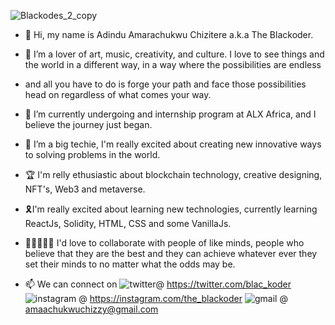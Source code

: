 ![Blackodes_2_copy](https://user-images.githubusercontent.com/98083831/197086258-749f4cb0-0b71-4c50-b5f8-f9ba24fbc8ca.png)
- 👋 Hi, my name is Adindu Amarachukwu Chizitere a.k.a The Blackoder.

- 👀 I’m a lover of art, music, creativity, and culture. I love to see things and the world in a different way, in a way where the possibilities are endless
- and all you have to do is forge your path and face those possibilities head on regardless of what comes your way.

- 🌱 I’m currently undergoing and internship program at ALX Africa, and I believe the journey just began.

- 💞️ I’m a big techie, I'm really excited about creating new innovative ways to solving problems in the world.

- 🏆 I'm relly ethusiastic about blockchain technology, creative designing, NFT's, Web3 and metaverse.

- 🎗I'm really excited about learning new technologies, currently learning ReactJs, Solidity, HTML, CSS and some VanillaJs.

- 👨🏾‍🤝‍👨🏾 I'd love to collaborate with people of like minds, people who believe that they are the best and they can achieve whatever ever they set their minds to no matter what the odds may be. 
- 📫 We can connect on 
![twitter](https://user-images.githubusercontent.com/98083831/197089951-202678d4-1d47-43ee-aa54-96a87a883f51.jpg)@ https://twitter.com/blac_koder 
![instagram](https://user-images.githubusercontent.com/98083831/197089795-89ed4f41-4b88-4143-a1a2-2a78d3ecc76b.jpg) @ https://instagram.com/the_blackoder 
![gmail](https://user-images.githubusercontent.com/98083831/197090007-3469fba0-5021-4918-bd61-0b57a5d1de29.jpg) @ amaachukwuchizzy@gmail.com




<!---
Eddie7145/Eddie7145 is a ✨ special ✨ repository because its `README.md` (this file) appears on your GitHub profile.
You can click the Preview link to take a look at your changes.
--->

